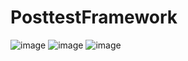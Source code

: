 # PosttestFramework
![image](https://github.com/RanggaWijaya24/PosttestFramework/assets/113325745/399c0e1f-6b20-46c5-919e-102629aa3842)
![image](https://github.com/RanggaWijaya24/PosttestFramework/assets/113325745/b527ecf7-339a-4cfb-821e-e360af3922b6)
![image](https://github.com/RanggaWijaya24/PosttestFramework/assets/113325745/5ab3494f-486e-4c6f-90fd-8de04bcac500)


